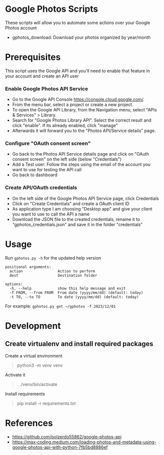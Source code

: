 # Google Photos Scripts

These scripts will allow you to automate some actions over your Google Photos account
- gphotos_download: Download your photos organized by year/month

# Prerequisites

This script uses the Google API and you'll need to enable that feature in your account and create an API user

### Enable Google Photos API Service

- Go to the Google API Console https://console.cloud.google.com/.
- From the menu bar, select a project or create a new project.
- To open the Google API Library, from the Navigation menu, select "APIs & Services" > Library.
- Search for "Google Photos Library API". Select the correct result and click "enable". If its already enabled, click "manage"
- Afterwards it will forward you to the "Photos API/Service details" page.

### Configure "OAuth consent screen"

- Go back to the Photos API Service details page and click on "OAuth consent screen" on the left side (below "Credentials")
- Add a Test user: Follow the steps using the email of the account you want to use for testing the API call
- Go back to dashboard

### Create API/OAuth credentials

- On the left side of the Google Photos API Service page, click Credentials
- Click on "Create Credentials" and create a OAuth client ID
- As application type I am choosing "Desktop app" and give your client you want to use to call the API a name
- Download the JSON file to the created credentials, rename it to "gphotos_credentials.json" and save it in the folder "credentials"

# Usage
Run `gphotos.py -h` for the updated help version

```
positional arguments:
  action                Action to perform
  dest                  Destination folder

options:
  -h, --help            show this help message and exit
  -f FROM, --from FROM  From date (yyyy/mm/dd) (default: today)
  -t TO, --to TO        To date (yyyy/mm/dd) (default: today)
```
For example: `gphotos.py get ~/gphotos -f 2023/12/01`

# Development

## Create virtualenv and install required packages

Create a virtual environment 
> python3 -m venv venv

Activate it 
> . ./venv/bin/activate 

Install requirements 
> pip install -r requirements.txt

# References
- https://github.com/polzerdo55862/google-photos-api
- https://max-coding.medium.com/loading-photos-and-metadata-using-google-photos-api-with-python-7fb5bd8886ef
